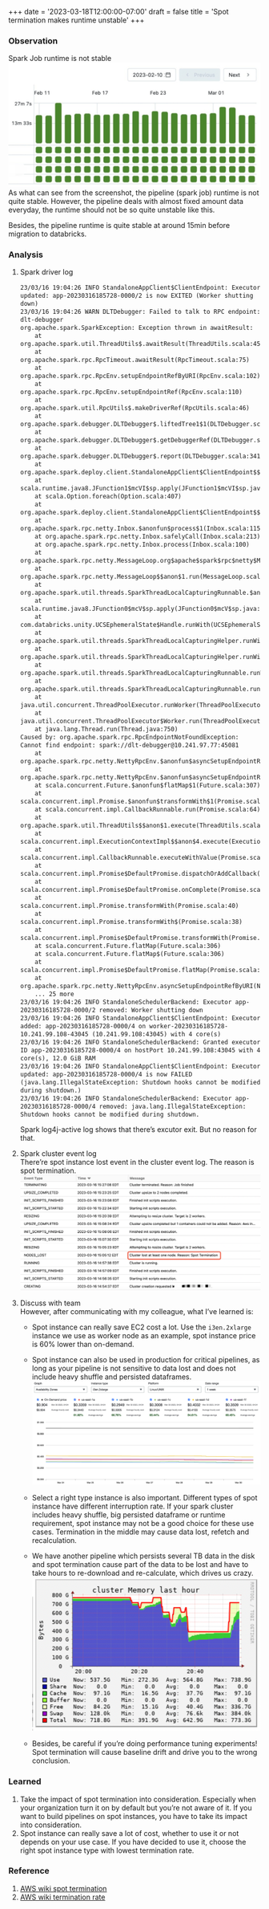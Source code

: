 +++
date = '2023-03-18T12:00:00-07:00'
draft = false
title = 'Spot termination makes runtime unstable'
+++
### Observation
Spark Job runtime is not stable
![img](./images/spot-instance-1.png)
As what can see from the screenshot, the pipeline (spark job) runtime is not quite stable. However, the pipeline deals with almost fixed amount data everyday, the runtime should not be so quite unstable like this.

Besides, the pipeline runtime is quite stable at around 15min before migration to databricks.

### Analysis
1. Spark driver log
    ```
    23/03/16 19:04:26 INFO StandaloneAppClient$ClientEndpoint: Executor updated: app-20230316185728-0000/2 is now EXITED (Worker shutting down)
    23/03/16 19:04:26 WARN DLTDebugger: Failed to talk to RPC endpoint: dlt-debugger
    org.apache.spark.SparkException: Exception thrown in awaitResult: 
        at org.apache.spark.util.ThreadUtils$.awaitResult(ThreadUtils.scala:454)
        at org.apache.spark.rpc.RpcTimeout.awaitResult(RpcTimeout.scala:75)
        at org.apache.spark.rpc.RpcEnv.setupEndpointRefByURI(RpcEnv.scala:102)
        at org.apache.spark.rpc.RpcEnv.setupEndpointRef(RpcEnv.scala:110)
        at org.apache.spark.util.RpcUtils$.makeDriverRef(RpcUtils.scala:46)
        at org.apache.spark.debugger.DLTDebugger$.liftedTree1$1(DLTDebugger.scala:258)
        at org.apache.spark.debugger.DLTDebugger$.getDebuggerRef(DLTDebugger.scala:257)
        at org.apache.spark.debugger.DLTDebugger$.report(DLTDebugger.scala:341)
        at org.apache.spark.deploy.client.StandaloneAppClient$ClientEndpoint$$anonfun$receive$1.$anonfun$applyOrElse$5(StandaloneAppClient.scala:188)
        at scala.runtime.java8.JFunction1$mcVI$sp.apply(JFunction1$mcVI$sp.java:23)
        at scala.Option.foreach(Option.scala:407)
        at org.apache.spark.deploy.client.StandaloneAppClient$ClientEndpoint$$anonfun$receive$1.applyOrElse(StandaloneAppClient.scala:184)
        at org.apache.spark.rpc.netty.Inbox.$anonfun$process$1(Inbox.scala:115)
        at org.apache.spark.rpc.netty.Inbox.safelyCall(Inbox.scala:213)
        at org.apache.spark.rpc.netty.Inbox.process(Inbox.scala:100)
        at org.apache.spark.rpc.netty.MessageLoop.org$apache$spark$rpc$netty$MessageLoop$$receiveLoop(MessageLoop.scala:75)
        at org.apache.spark.rpc.netty.MessageLoop$$anon$1.run(MessageLoop.scala:41)
        at org.apache.spark.util.threads.SparkThreadLocalCapturingRunnable.$anonfun$run$1(SparkThreadLocalForwardingThreadPoolExecutor.scala:110)
        at scala.runtime.java8.JFunction0$mcV$sp.apply(JFunction0$mcV$sp.java:23)
        at com.databricks.unity.UCSEphemeralState$Handle.runWith(UCSEphemeralState.scala:41)
        at org.apache.spark.util.threads.SparkThreadLocalCapturingHelper.runWithCaptured(SparkThreadLocalForwardingThreadPoolExecutor.scala:74)
        at org.apache.spark.util.threads.SparkThreadLocalCapturingHelper.runWithCaptured$(SparkThreadLocalForwardingThreadPoolExecutor.scala:60)
        at org.apache.spark.util.threads.SparkThreadLocalCapturingRunnable.runWithCaptured(SparkThreadLocalForwardingThreadPoolExecutor.scala:107)
        at org.apache.spark.util.threads.SparkThreadLocalCapturingRunnable.run(SparkThreadLocalForwardingThreadPoolExecutor.scala:110)
        at java.util.concurrent.ThreadPoolExecutor.runWorker(ThreadPoolExecutor.java:1149)
        at java.util.concurrent.ThreadPoolExecutor$Worker.run(ThreadPoolExecutor.java:624)
        at java.lang.Thread.run(Thread.java:750)
    Caused by: org.apache.spark.rpc.RpcEndpointNotFoundException: Cannot find endpoint: spark://dlt-debugger@10.241.97.77:45081
        at org.apache.spark.rpc.netty.NettyRpcEnv.$anonfun$asyncSetupEndpointRefByURI$1(NettyRpcEnv.scala:175)
        at org.apache.spark.rpc.netty.NettyRpcEnv.$anonfun$asyncSetupEndpointRefByURI$1$adapted(NettyRpcEnv.scala:171)
        at scala.concurrent.Future.$anonfun$flatMap$1(Future.scala:307)
        at scala.concurrent.impl.Promise.$anonfun$transformWith$1(Promise.scala:41)
        at scala.concurrent.impl.CallbackRunnable.run(Promise.scala:64)
        at org.apache.spark.util.ThreadUtils$$anon$1.execute(ThreadUtils.scala:105)
        at scala.concurrent.impl.ExecutionContextImpl$$anon$4.execute(ExecutionContextImpl.scala:138)
        at scala.concurrent.impl.CallbackRunnable.executeWithValue(Promise.scala:72)
        at scala.concurrent.impl.Promise$DefaultPromise.dispatchOrAddCallback(Promise.scala:316)
        at scala.concurrent.impl.Promise$DefaultPromise.onComplete(Promise.scala:307)
        at scala.concurrent.impl.Promise.transformWith(Promise.scala:40)
        at scala.concurrent.impl.Promise.transformWith$(Promise.scala:38)
        at scala.concurrent.impl.Promise$DefaultPromise.transformWith(Promise.scala:187)
        at scala.concurrent.Future.flatMap(Future.scala:306)
        at scala.concurrent.Future.flatMap$(Future.scala:306)
        at scala.concurrent.impl.Promise$DefaultPromise.flatMap(Promise.scala:187)
        at org.apache.spark.rpc.netty.NettyRpcEnv.asyncSetupEndpointRefByURI(NettyRpcEnv.scala:177)
        ... 25 more
    23/03/16 19:04:26 INFO StandaloneSchedulerBackend: Executor app-20230316185728-0000/2 removed: Worker shutting down
    23/03/16 19:04:26 INFO StandaloneAppClient$ClientEndpoint: Executor added: app-20230316185728-0000/4 on worker-20230316185728-10.241.99.108-43045 (10.241.99.108:43045) with 4 core(s)
    23/03/16 19:04:26 INFO StandaloneSchedulerBackend: Granted executor ID app-20230316185728-0000/4 on hostPort 10.241.99.108:43045 with 4 core(s), 12.0 GiB RAM
    23/03/16 19:04:26 INFO StandaloneAppClient$ClientEndpoint: Executor updated: app-20230316185728-0000/4 is now FAILED (java.lang.IllegalStateException: Shutdown hooks cannot be modified during shutdown.)
    23/03/16 19:04:26 INFO StandaloneSchedulerBackend: Executor app-20230316185728-0000/4 removed: java.lang.IllegalStateException: Shutdown hooks cannot be modified during shutdown.
    ```
    Spark log4j-active log shows that there’s excutor exit. But no reason for that.
2. Spark cluster event log  
There’re spot instance lost event in the cluster event log. The reason is spot termination.
![img](./images/spot-instance-2.png)


3. Discuss with team  
    However, after communicating with my colleague, what I’ve learned is:

    - Spot instance can really save EC2 cost a lot. Use the `i3en.2xlarge` instance we use as worker node as an example, spot instance price is 60% lower than on-demand.

    - Spot instance can also be used in production for critical pipelines, as long as your pipeline is not sensitive to data lost and does not include heavy shuffle and persisted dataframes.
    ![img](./images/spot-instance-3.png)

    
    - Select a right type instance is also important. Different types of spot instance have different interruption rate.
    If your spark cluster includes heavy shuffle, big persisted dataframe or runtime requirement, spot instance may not be a good choice for these use cases. Termination in the middle may cause data lost, refetch and recalculation.
    
    - We have another pipeline which persists several TB data in the disk and spot termination cause part of the data to be lost and have to take hours to re-download and re-calculate, which drives us crazy.
    ![img](./images/spot-instance-4.png)


    - Besides, be careful if you’re doing performance tuning experiments! Spot termination will cause baseline drift and drive you to the wrong conclusion.

### Learned
1. Take the impact of spot termination into consideration. Especially when your organization turn it on by default but you’re not aware of it. If you want to build pipelines on spot instances, you have to take its impact into consideration.
2. Spot instance can really save a lot of cost, whether to use it or not depends on your use case. If you have decided to use it, choose the right spot instance type with lowest termination rate.

### Reference
1. [AWS wiki spot termination](https://docs.aws.amazon.com/AWSEC2/latest/UserGuide/spot-interruptions.html)
2. [AWS wiki termination rate](https://aws.amazon.com/ec2/spot/instance-advisor/)
